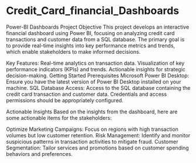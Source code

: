# Credit_Card_financial_Dashboards
Power-BI Dashboards
Project Objective
This project develops an interactive financial dashboard using Power BI, focusing on analyzing credit card transactions and customer data from a SQL database. The primary goal is to provide real-time insights into key performance metrics and trends, which enable stakeholders to make informed decisions.

Key Features:
Real-time analytics on transaction data.
Visualization of key performance indicators (KPIs) and trends.
Actionable insights for strategic decision-making.
Getting Started
Prerequisites
Microsoft Power BI Desktop: Ensure you have the latest version of Power BI Desktop installed on your machine.
SQL Database Access: Access to the SQL database containing the credit card transaction and customer data. Credentials and access permissions should be appropriately configured.

Actionable Insights
Based on the insights from the dashboard, here are some actionable items for the stakeholders:

Optimize Marketing Campaigns: Focus on regions with high transaction volumes but low customer retention.
Risk Management: Identify and monitor suspicious patterns in transaction activities to mitigate fraud.
Customer Segmentation: Tailor services and promotions based on customer spending behaviors and preferences.

